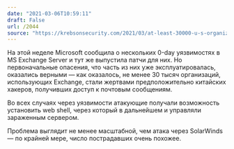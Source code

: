 ```yaml
---
date: "2021-03-06T10:59:11"
draft: False
url: /2044
source: "https://krebsonsecurity.com/2021/03/at-least-30000-u-s-organizations-newly-hacked-via-holes-in-microsofts-email-software/"
---
```


На этой неделе Microsoft сообщила о нескольких 0-day уязвимостях в MS Exchange Server и тут же выпустила патчи для них. Но первоначальные опасения, что часть из них уже эксплуатировалась, оказались верными — как оказалось, не менее 30 тысяч организаций, использующих Exchange, стали жертвами предположительно китайских хакеров, получивших доступ к почтовым сообщениям.

Во всех случаях через уязвимости атакующие получали возможность установить web shell, через который в дальнейшем и управляли зараженным сервером. 

Проблема выглядит не менее масштабной, чем атака через SolarWinds — по крайней мере, число пострадавших очень похожее.
